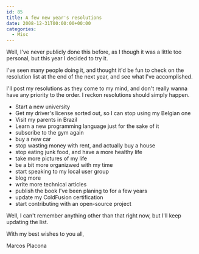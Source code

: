 ```yaml
---
id: 85
title: A few new year's resolutions
date: 2008-12-31T00:00:00+00:00
categories:
  - Misc
---
```

Well, I've never publicly done this before, as I though it was a little too personal, but this year I decided to try it.

I've seen many people doing it, and thought it'd be fun to check on the resolution list at the end of the next year, and see what I've accomplished.

I'll post my resolutions as they come to my mind, and don't really wanna have any priority to the order. I reckon resolutions should simply happen.

  * Start a new university
  * Get my driver's license sorted out, so I can stop using my Belgian one
  * Visit my parents in Brazil
  * Learn a new programming language just for the sake of it
  * subscribe to the gym again
  * buy a new car
  * stop wasting money with rent, and actually buy a house
  * stop eating junk food, and have a more healthy life
  * take more pictures of my life
  * be a bit more organizwed with my time
  * start speaking to my local user group
  * blog more
  * write more technical articles
  * publish the book I've been planing to for a few years
  * update my ColdFusion certification
  * start contributing with an open-source project

Well, I can't remember anything other than that right now, but I'll keep updating the list.

With my best wishes to you all,
  
Marcos Placona
